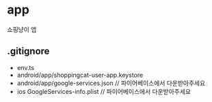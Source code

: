# app
쇼핑냥이 앱

## .gitignore
- env.ts
- android/app/shoppingcat-user-app.keystore
- android/app/google-services.json // 파이어베이스에서 다운받아주세요
- ios GoogleServices-info.plist // 파이어베이스에서 다운받아주세요
    